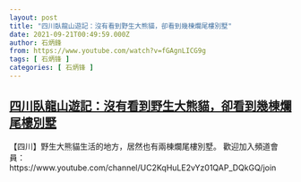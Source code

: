 ```yaml
---
layout: post
title: "四川臥龍山遊記：沒有看到野生大熊貓，卻看到幾棟爛尾樓別墅"
date: 2021-09-21T00:49:59.000Z
author: 石炳鋒
from: https://www.youtube.com/watch?v=fGAgnLICG9g
tags: [ 石炳锋 ]
categories: [ 石炳锋 ]
---
```

<!--1632185399000-->
[四川臥龍山遊記：沒有看到野生大熊貓，卻看到幾棟爛尾樓別墅](https://www.youtube.com/watch?v=fGAgnLICG9g)
------

<div>
【四川】野生大熊貓生活的地方，居然也有兩棟爛尾樓別墅。               歡迎加入頻道會員：https://www.youtube.com/channel/UC2KqHuLE2vYz01QAP_DQkGQ/join
</div>
